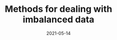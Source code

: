 ---
layout: post
is_post: on
post_url : "https://hackmd.io/@antolaga/H1rGPefeK"
title:  "Methods for dealing with imbalanced data"
date:   2021-05-14
keywords: ""
categories: [machine-learning]
tags: [Machine Learning, Deep Learning, Pytorch, Data Science]
icon: fas fa-book
---